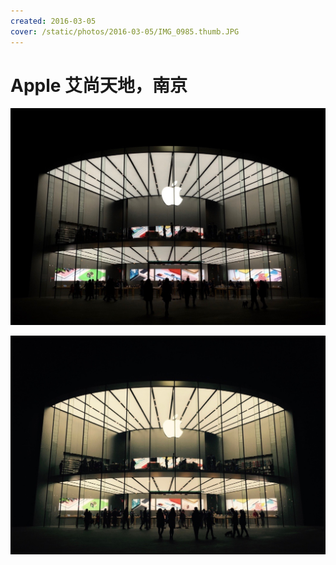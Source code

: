 ```yaml
---
created: 2016-03-05
cover: /static/photos/2016-03-05/IMG_0985.thumb.JPG
---
```


# Apple 艾尚天地，南京

![](/static/photos/2016-03-05/IMG_0985.JPG)

![](/static/photos/2016-03-05/IMG_0986.JPG)
